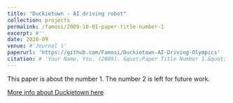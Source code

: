 ```yaml
---
title: "Duckietown - AI driving robot"
collection: projects
permalink: /famosi/2009-10-01-paper-title-number-1
excerpt: #''
date: 2020-09
venue: #'Journal 1'
paperurl: 'https://github.com/Famosi/Duckietown-AI-Driving-Olympics'
citation: # 'Your Name, You. (2009). &quot;Paper Title Number 1.&quot; <i>Journal 1</i>. 1(1).'
---
```

This paper is about the number 1. The number 2 is left for future work.

[More info about Duckietown here](www.duckietown.org)

